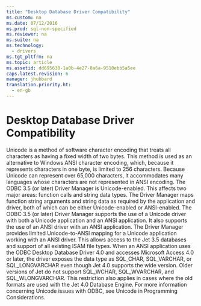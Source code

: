 ```yaml
---
title: "Desktop Database Driver Compatibility"
ms.custom: na
ms.date: 07/12/2016
ms.prod: sql-non-specified
ms.reviewer: na
ms.suite: na
ms.technology: 
  - drivers
ms.tgt_pltfrm: na
ms.topic: article
ms.assetid: dd695638-1a0b-4e27-8a6a-9510ebb5a5ee
caps.latest.revision: 6
manager: jhubbard
translation.priority.ht: 
  - en-gb
---
```

# Desktop Database Driver Compatibility
<?xml version="1.0" encoding="utf-8"?>
<developerConceptualDocument xmlns="http://ddue.schemas.microsoft.com/authoring/2003/5" xmlns:xlink="http://www.w3.org/1999/xlink" xmlns:xsi="http://www.w3.org/2001/XMLSchema-instance" xsi:schemaLocation="http://ddue.schemas.microsoft.com/authoring/2003/5 http://dduestorage.blob.core.windows.net/ddueschema/developer.xsd">
  <introduction>
    <para>Unicode is a method of software character encoding that treats all characters as having a fixed width of two bytes. This method is used as an alternative to Windows ANSI character encoding, which, because it represents characters in one byte, is limited to 256 characters. Because Unicode can represent over 65,000 characters, it accommodates many languages whose characters are not represented in ANSI encoding. </para>
    <para>The ODBC 3.5 (or later) Driver Manager is Unicode-enabled. This affects two major areas: function calls and string data types. The Driver Manager maps function string arguments and string data as required by the application and driver, both of which can be either Unicode-enabled or ANSI-enabled. </para>
    <para>The ODBC 3.5 (or later) Driver Manager supports the use of a Unicode driver with both a Unicode application and an ANSI application. It also supports the use of an ANSI driver with an ANSI application. The Driver Manager provides limited Unicode-to-ANSI mapping for a Unicode application working with an ANSI driver. This allows access to the Jet 3.5 databases and support of all existing ISAM file types.</para>
    <para>When an ANSI application uses the ODBC Desktop Database Driver 4.0 and accesses Microsoft Access 4.0 or later, the driver exposes the data type as SQL_CHAR, SQL_VARCHAR, or SQL_LONGVARCHAR even though Jet 4.0 supports the wide version. Older versions of Jet do not support SQL_WCHAR, SQL_WVARCHAR, and SQL_WLONGVARCHAR. This restriction also applies in cases where the old formats are used with the Jet 4.0 Database Engine.</para>
    <para>For more information concerning Unicode issues with ODBC, see <legacyLink xlink:href="113e1c9a-8333-4805-86f2-e4b57ab816a5">Unicode</legacyLink> in Programming Considerations. </para>
  </introduction>
  <relatedTopics />
</developerConceptualDocument>